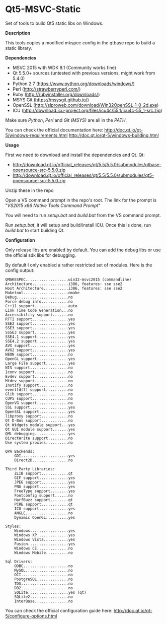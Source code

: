 # **Qt5-MSVC-Static**

Set of tools to build Qt5 static libs on Windows.

**Description**

This tools copies a modified mkspec config in the qtbase repo to build a static library.

**Dependencies**

 - MSVC 2015 with WDK 8.1 (Community works fine)
 - Qt 5.5.0+ sources (untested with previous versions, might work from 5.4.0)
 - Python 2.7 (https://www.python.org/downloads/windows/)
 - Perl (http://strawberryperl.com/)
 - Ruby (http://rubyinstaller.org/downloads/)
 - MSYS Git (https://msysgit.github.io/)
 - OpenSSL (http://slproweb.com/download/Win32OpenSSL-1_0_2d.exe)
 - ICU (http://download.icu-project.org/files/icu4c/55.1/icu4c-55_1-src.zip)

Make sure *Python*, *Perl* and *Git (MSYS)* are all in the *PATH*.

You can check the official documentation here: 
http://doc.qt.io/qt-5/windows-requirements.html
http://doc.qt.io/qt-5/windows-building.html

**Usage**

First we need to download and install the dependencies and Qt.
Qt: 
 - http://download.qt.io/official_releases/qt/5.5/5.5.0/submodules/qtbase-opensource-src-5.5.0.zip
 - http://download.qt.io/official_releases/qt/5.5/5.5.0/submodules/qt5-opensource-src-5.5.0.zip

Unzip these in the repo

Open a VS command prompt in the repo's root.
The link for the prompt is "*VS2015 x86 Native Tools Command Prompt*"

You will need to run *setup.bat* and *build.bat* from the VS command prompt.

Run *setup.bat*, it will setup and build/install ICU.
Once this is done, run *build.bat* to start building Qt.

**Configuration**

Only release libs are enabled by default. 
You can add the debug libs or use the official sdk libs for debugging.

By default I only enabled a rather restricted set of modules.
Here is the config output:

    QMAKESPEC...................win32-msvc2015 (commandline)
    Architecture................i386, features: sse sse2
    Host Architecture...........i386, features: sse sse2
    Maketool....................nmake
    Debug.......................no
    Force debug info............no
    C++11 support...............auto
    Link Time Code Generation...no
    Accessibility support.......no
    RTTI support................yes
    SSE2 support................yes
    SSE3 support................yes
    SSSE3 support...............yes
    SSE4.1 support..............yes
    SSE4.2 support..............yes
    AVX support.................yes
    AVX2 support................yes
    NEON support................no
    OpenGL support..............yes
    Large File support..........yes
    NIS support.................no
    Iconv support...............no
    Evdev support...............no
    Mtdev support...............no
    Inotify support.............no
    eventfd(7) support..........no
    Glib support................no
    CUPS support................no
    OpenVG support..............no
    SSL support.................yes
    OpenSSL support.............yes
    libproxy support............no
    Qt D-Bus support............no
    Qt Widgets module support...yes
    Qt GUI module support.......yes
    QML debugging...............yes
    DirectWrite support.........no
    Use system proxies..........no
    
    QPA Backends:
        GDI.....................yes
        Direct2D................no
    
    Third Party Libraries:
        ZLIB support............qt
        GIF support.............yes
        JPEG support............yes
        PNG support.............yes
        FreeType support........yes
        Fontconfig support......no
        HarfBuzz support........qt
        PCRE support............qt
        ICU support.............yes
        ANGLE...................no
        Dynamic OpenGL..........yes
    
    Styles:
        Windows.................yes
        Windows XP..............yes
        Windows Vista...........yes
        Fusion..................yes
        Windows CE..............no
        Windows Mobile..........no
    
    Sql Drivers:
        ODBC....................no
        MySQL...................no
        OCI.....................no
        PostgreSQL..............no
        TDS.....................no
        DB2.....................no
        SQLite..................yes (qt)
        SQLite2.................no
        InterBase...............no

You can check the official configuration guide here:
http://doc.qt.io/qt-5/configure-options.html
